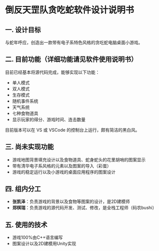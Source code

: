 # 倒反天罡队贪吃蛇软件设计说明书

## 一. 设计目标
与蛇年呼应，创造出一款带有电子系特色风格的贪吃蛇电脑桌面小游戏。

## 二. 目前功能（详细功能请见软件使用说明书）
目前已经基本将源代码完成，能够实现以下功能：
- 单人模式
- 双人模式
- 生存模式
- 随机事件系统
- 天气系统
- 七种食物道具
- 显示玩家的得分、游戏时间、连击数量

目前版本可以在 VS 或 VSCode 的控制台上运行，颇有简洁的黑白风。

## 三. 尚未实现功能
- 游戏地图背景填充设计以及食物道具、蛇身蛇头的花里胡哨的图案显示
- 带有清华电子系风格的元素以及图案的导入（彩蛋）
- 游戏的稳定运行以及小游戏的桌面应用程序的图案设计

## 四. 组内分工
- **张凯泽**：负责游戏的背景以及食物等图案的设计，是2D建模师
- **郑棋瑞**：负责游戏的源代码开发、测试、修改，是全栈工程师（码农bushi）

## 五. 使用的技术
- 游戏100%由C++语言编写
- 图案设计以及2D建模用Unity实现
